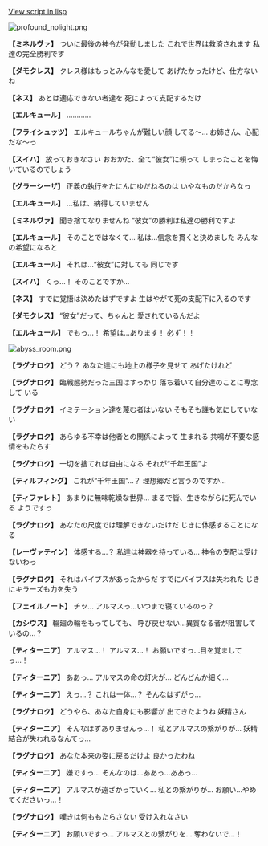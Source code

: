 [View script in lisp](../scripts/110160360.txt)

![profound_nolight.png](../images/backgrounds/profound_nolight.png)

**【ミネルヴァ】**
ついに最後の神令が発動しました
これで世界は救済されます
私達の完全勝利です

**【ダモクレス】**
クレス様はもっとみんなを愛して
あげたかったけど、仕方ないね

**【ネス】**
あとは適応できない者達を
死によって支配するだけ

**【エルキュール】**
…………

**【フライシュッツ】**
エルキュールちゃんが難しい顔
してる～…
お姉さん、心配だな～っ

**【スイハ】**
放っておきなさい
おおかた、全て“彼女”に頼って
しまったことを悔いているのでしょう

**【グラーシーザ】**
正義の執行をたにんにゆだねるのは
いやなものだからなっ

**【エルキュール】**
…私は、納得していません

**【ミネルヴァ】**
聞き捨てなりませんね
“彼女”の勝利は私達の勝利ですよ

**【エルキュール】**
そのことではなくて…
私は…信念を貫くと決めました
みんなの希望になると

**【エルキュール】**
それは…“彼女”に対しても
同じです

**【スイハ】**
くっ…！
そのことですか…

**【ネス】**
すでに覚悟は決めたはずですよ
生はやがて死の支配下に入るのです

**【ダモクレス】**
“彼女”だって、ちゃんと
愛されているんだよ

**【エルキュール】**
でもっ…！
希望は…あります！
必ず！！

![abyss_room.png](../images/backgrounds/abyss_room.png)

**【ラグナロク】**
どう？
あなた達にも地上の様子を見せて
あげたけれど

**【ラグナロク】**
臨戦態勢だった三国はすっかり
落ち着いて自分達のことに専念して
いる

**【ラグナロク】**
イミテーション達を蔑む者はいない
そもそも誰も気にしていない

**【ラグナロク】**
あらゆる不幸は他者との関係によって
生まれる
共鳴が不要な感情をもたらす

**【ラグナロク】**
一切を捨てれば自由になる
それが“千年王国”よ

**【ティルフィング】**
これが“千年王国”…？
理想郷だと言うのですか…

**【ティファレト】**
あまりに無味乾燥な世界…
まるで皆、生きながらに死んでいる
ようですっ

**【ラグナロク】**
あなたの尺度では理解できないだけだ
じきに体感することになる

**【レーヴァテイン】**
体感する…？
私達は神器を持っている…
神令の支配は受けないわっ

**【ラグナロク】**
それはバイブスがあったからだ
すでにバイブスは失われた
じきにキラーズも力を失う

**【フェイルノート】**
チッ…
アルマスっ…いつまで寝ているのっ？

**【カシウス】**
輪廻の輪をもってしても、
呼び戻せない…異質なる者が阻害して
いるの…？

**【ティターニア】**
アルマス…！
アルマス…！
お願いですっ…目を覚ましてっ…！

**【ティターニア】**
ああっ…
アルマスの命の灯火が…
どんどんか細く…

**【ティターニア】**
えっ…？
これは一体…？
そんなはずがっ…

**【ラグナロク】**
どうやら、あなた自身にも影響が
出てきたようね
妖精さん

**【ティターニア】**
そんなはずありませんっ…！
私とアルマスの繋がりが…
妖精結合が失われるなんてっ…

**【ラグナロク】**
あなた本来の姿に戻るだけよ
良かったわね

**【ティターニア】**
嫌ですっ…
そんなのは…ああっ…ああっ…

**【ティターニア】**
アルマスが遠ざかっていく…
私との繋がりが…
お願い…やめてくださいっ…！

**【ラグナロク】**
嘆きは何ももたらさない
受け入れなさい

**【ティターニア】**
お願いですっ…
アルマスとの繋がりを…
奪わないで…！